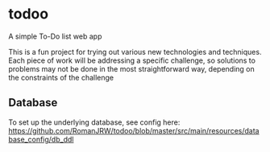 # todoo
A simple To-Do list web app

This is a fun project for trying out various new technologies and techniques. Each piece of work will be addressing a specific challenge, so solutions to problems may not be done in the most straightforward way, depending on the constraints of the challenge

## Database
To set up the underlying database, see config here: https://github.com/RomanJRW/todoo/blob/master/src/main/resources/database_config/db_ddl
